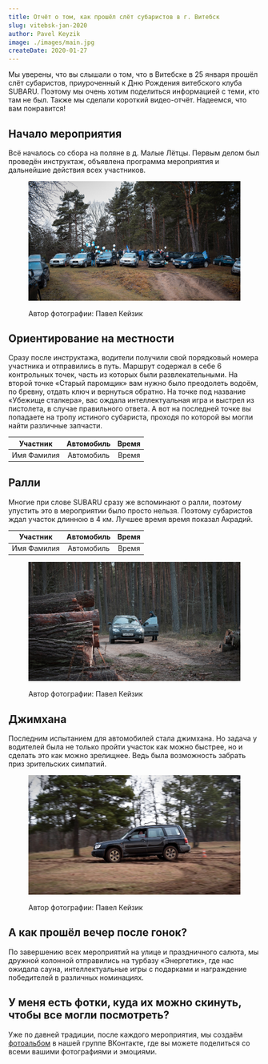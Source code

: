 ```yaml
---
title: Отчёт о том, как прошёл слёт субаристов в г. Витебск
slug: vitebsk-jan-2020
author: Pavel Keyzik
image: ./images/main.jpg
createDate: 2020-01-27
---
```


Мы уверены, что вы слышали о том, что в Витебске в 25 января прошёл слёт субаристов, приуроченный к Дню Рождения витебского клуба SUBARU. Поэтому мы очень хотим поделиться информацией с теми, кто там не был. Также мы сделали короткий видео-отчёт. Надеемся, что вам понравится!

<YouTube link="https://www.youtube.com/embed/9_hW-7NEWh4" />

## Начало мероприятия

Всё началось со сбора на поляне в д. Малые Лётцы. Первым делом был проведён инструктаж, объявлена программа мероприятия и дальнейшие действия всех участников.

<figure>

  ![Фото перед инструктажем](./images/crowded-place.jpg)

  <figcaption>Автор фотографии: Павел Кейзик</figcaption>
</figure>

## Ориентирование на местности

Сразу после инструктажа, водители получили свой порядковый номера участника и отправились в путь. Маршрут содержал в себе 6 контрольных точек, часть из которых были развлекательными. На второй точке «Cтарый паромщик» вам нужно было преодолеть водоём, по бревну, отдать ключ и вернуться обратно. На точке под название «Убежище сталкера», вас ождала интеллектуальная игра и выстрел из пистолета, в случае правильного ответа. А вот на последней точке вы попадаете на тропу истиного субариста, проходя по которой вы могли найти различные запчасти.

|Участник|Автомобиль|Время|
|-|:-:|:-:|
| Имя Фамилия | Автомобиль | Время |

## Ралли

Многие при слове SUBARU сразу же вспоминают о ралли, поэтому упустить это в мероприятии было просто нельзя. Поэтому субаристов ждал участок длинною в 4 км. Лучшее время время показал Акрадий.

|Участник|Автомобиль|Время|
|-|:-:|:-:|
| Имя Фамилия | Автомобиль | Время |

<figure>

  ![Фото с ралли](./images/rally.jpg)

  <figcaption>Автор фотографии: Павел Кейзик</figcaption>
</figure>

## Джимхана

Последним испытанием для автомобилей стала джимхана. Но задача у водителей была не только пройти участок как можно быстрее, но и сделать это как можно зрелищнее. Ведь была возможность забрать приз зрительских симпатий.

<figure>

  ![Фото с джимханы](./images/gymkhana.jpg)

  <figcaption>Автор фотографии: Павел Кейзик</figcaption>
</figure>

## А как прошёл вечер после гонок?

По завершению всех мероприятий на улице и праздничного салюта, мы дружной колонной отправились на турбазу «Энергетик», где нас ожидала сауна, интеллектуальные игры с подарками и награждение победителей в различных номинациях.

## У меня есть фотки, куда их можно скинуть, чтобы все могли посмотреть?

Уже по давней традиции, после каждого мероприятия, мы создаём <a href="https://vk.com/album-75289878_269927418" target="_blank">фотоальбом</a> в нашей группе ВКонтакте, где вы можете поделиться со всеми вашими фотографиями и эмоциями.


